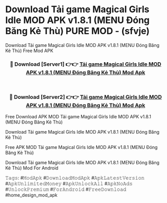 # Download Tải game Magical Girls Idle MOD APK v1.8.1 (MENU Đóng Băng Kẻ Thù) PURE MOD - (sfvje)
Download Tải game Magical Girls Idle MOD APK v1.8.1 (MENU Đóng Băng Kẻ Thù) Free Mod APK

<div align="center">
<h3>🔴 Download [Server1] 👉👉 <a href="https://apk-comot.site?title=Tải_game_Magical_Girls_Idle_MOD_APK_v1.8.1_(MENU_Đóng_Băng_Kẻ_Thù)">Tải game Magical Girls Idle MOD APK v1.8.1 (MENU Đóng Băng Kẻ Thù) Mod Apk</a></h3><br>

<h3>🔴 Download [Server2] 👉👉 <a href="https://apk-comot.site?title=Tải_game_Magical_Girls_Idle_MOD_APK_v1.8.1_(MENU_Đóng_Băng_Kẻ_Thù)">Tải game Magical Girls Idle MOD APK v1.8.1 (MENU Đóng Băng Kẻ Thù) Mod Apk</a></h3>
</div>


Free Download APK MOD Tải game Magical Girls Idle MOD APK v1.8.1 (MENU Đóng Băng Kẻ Thù)

Download Tải game Magical Girls Idle MOD APK v1.8.1 (MENU Đóng Băng Kẻ Thù) 

Free APK MOD Tải game Magical Girls Idle MOD APK v1.8.1 (MENU Đóng Băng Kẻ Thù) 

Download Tải game Magical Girls Idle MOD APK v1.8.1 (MENU Đóng Băng Kẻ Thù) Mod For Android

𝚃𝚊𝚐𝚜: #𝙼𝚘𝚍𝙰𝚙𝚔 #𝙳𝚘𝚠𝚗𝚕𝚘𝚊𝚍𝙼𝚘𝚍𝙰𝚙𝚔 #𝙰𝚙𝚔𝙻𝚊𝚝𝚎𝚜𝚝𝚅𝚎𝚛𝚜𝚒𝚘𝚗 #𝙰𝚙𝚔𝚄𝚗𝚕𝚒𝚖𝚒𝚝𝚎𝚍𝙼𝚘𝚗𝚎𝚢 #𝙰𝚙𝚔𝚄𝚗𝚕𝚘𝚌𝚔𝙰𝚕𝚕 #𝙰𝚙𝚔𝙽𝚘𝙰𝚍𝚜 #𝚄𝚗𝚕𝚘𝚌𝚔𝙿𝚛𝚎𝚖𝚒𝚞𝚖 #𝙵𝚘𝚛𝙰𝚗𝚍𝚛𝚘𝚒𝚍 #𝙵𝚛𝚎𝚎𝙳𝚘𝚠𝚗𝚕𝚘𝚊𝚍 #home_design_mod_apk